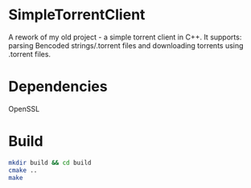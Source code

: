 # SimpleTorrentClient
A rework of my old project - a simple torrent client in C++. It supports: parsing Bencoded strings/.torrent files and downloading torrents using .torrent files.

# Dependencies
OpenSSL

# Build
```Bash
mkdir build && cd build
cmake ..
make
